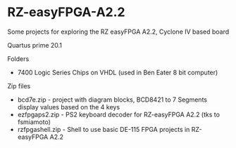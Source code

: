 # RZ-easyFPGA-A2.2
Some projects for exploring the RZ easyFPGA A2.2, Cyclone IV based board

Quartus prime 20.1 

Folders

- 7400 Logic Series Chips on VHDL (used in Ben Eater 8 bit computer)

Zip files

- bcd7e.zip - project with diagram blocks, BCD8421 to 7 Segments display values based on the 4 keys
- ezfpgaps2.zip - PS2 keyboard decoder for RZ-easyFPGA A2.2 (tks to fsmiamoto)
- rzfpgashell.zip - Shell to use basic DE-115 FPGA projects in RZ-easyFPGA A2.2
